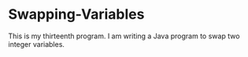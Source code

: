 # Swapping-Variables
This is my thirteenth program. I am writing a Java program to swap two integer variables.
